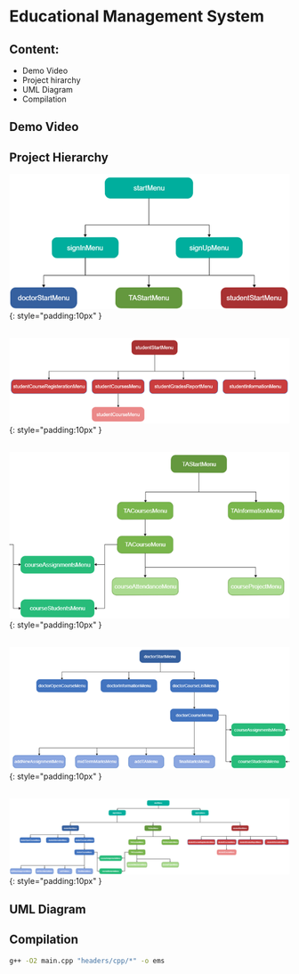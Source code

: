 # Educational Management System
 

## Content: 
- Demo Video
- Project hirarchy
- UML Diagram
- Compilation



## Demo Video


## Project Hierarchy 
![Picture 1](assets/Picture1.png) {: style="padding:10px" }

&nbsp;
![Picture 2](assets/Picture2.png)  {: style="padding:10px" }

&nbsp;
![Picture 3](assets/Picture3.png)  {: style="padding:10px" }

&nbsp;
![Picture 4](assets/Picture4.png)  {: style="padding:10px" }

&nbsp;
![Picture 5](assets/Picture5.png)  {: style="padding:10px" }

## UML Diagram


## Compilation

```sh
g++ -O2 main.cpp "headers/cpp/*" -o ems
```
